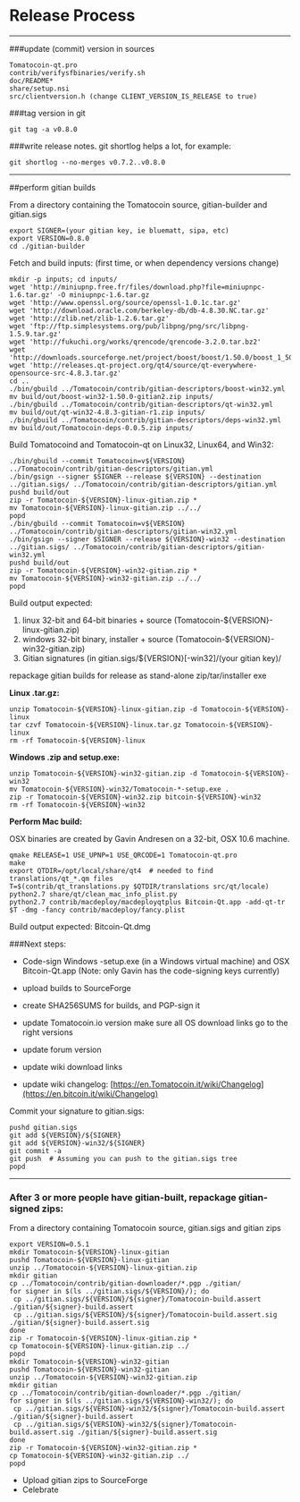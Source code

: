 Release Process
====================

* * *

###update (commit) version in sources


	Tomatocoin-qt.pro
	contrib/verifysfbinaries/verify.sh
	doc/README*
	share/setup.nsi
	src/clientversion.h (change CLIENT_VERSION_IS_RELEASE to true)

###tag version in git

	git tag -a v0.8.0

###write release notes. git shortlog helps a lot, for example:

	git shortlog --no-merges v0.7.2..v0.8.0

* * *

##perform gitian builds

 From a directory containing the Tomatocoin source, gitian-builder and gitian.sigs
  
	export SIGNER=(your gitian key, ie bluematt, sipa, etc)
	export VERSION=0.8.0
	cd ./gitian-builder

 Fetch and build inputs: (first time, or when dependency versions change)

	mkdir -p inputs; cd inputs/
	wget 'http://miniupnp.free.fr/files/download.php?file=miniupnpc-1.6.tar.gz' -O miniupnpc-1.6.tar.gz
	wget 'http://www.openssl.org/source/openssl-1.0.1c.tar.gz'
	wget 'http://download.oracle.com/berkeley-db/db-4.8.30.NC.tar.gz'
	wget 'http://zlib.net/zlib-1.2.6.tar.gz'
	wget 'ftp://ftp.simplesystems.org/pub/libpng/png/src/libpng-1.5.9.tar.gz'
	wget 'http://fukuchi.org/works/qrencode/qrencode-3.2.0.tar.bz2'
	wget 'http://downloads.sourceforge.net/project/boost/boost/1.50.0/boost_1_50_0.tar.bz2'
	wget 'http://releases.qt-project.org/qt4/source/qt-everywhere-opensource-src-4.8.3.tar.gz'
	cd ..
	./bin/gbuild ../Tomatocoin/contrib/gitian-descriptors/boost-win32.yml
	mv build/out/boost-win32-1.50.0-gitian2.zip inputs/
	./bin/gbuild ../Tomatocoin/contrib/gitian-descriptors/qt-win32.yml
	mv build/out/qt-win32-4.8.3-gitian-r1.zip inputs/
	./bin/gbuild ../Tomatocoin/contrib/gitian-descriptors/deps-win32.yml
	mv build/out/Tomatocoin-deps-0.0.5.zip inputs/

 Build Tomatocoind and Tomatocoin-qt on Linux32, Linux64, and Win32:
  
	./bin/gbuild --commit Tomatocoin=v${VERSION} ../Tomatocoin/contrib/gitian-descriptors/gitian.yml
	./bin/gsign --signer $SIGNER --release ${VERSION} --destination ../gitian.sigs/ ../Tomatocoin/contrib/gitian-descriptors/gitian.yml
	pushd build/out
	zip -r Tomatocoin-${VERSION}-linux-gitian.zip *
	mv Tomatocoin-${VERSION}-linux-gitian.zip ../../
	popd
	./bin/gbuild --commit Tomatocoin=v${VERSION} ../Tomatocoin/contrib/gitian-descriptors/gitian-win32.yml
	./bin/gsign --signer $SIGNER --release ${VERSION}-win32 --destination ../gitian.sigs/ ../Tomatocoin/contrib/gitian-descriptors/gitian-win32.yml
	pushd build/out
	zip -r Tomatocoin-${VERSION}-win32-gitian.zip *
	mv Tomatocoin-${VERSION}-win32-gitian.zip ../../
	popd

  Build output expected:

  1. linux 32-bit and 64-bit binaries + source (Tomatocoin-${VERSION}-linux-gitian.zip)
  2. windows 32-bit binary, installer + source (Tomatocoin-${VERSION}-win32-gitian.zip)
  3. Gitian signatures (in gitian.sigs/${VERSION}[-win32]/(your gitian key)/

repackage gitian builds for release as stand-alone zip/tar/installer exe

**Linux .tar.gz:**

	unzip Tomatocoin-${VERSION}-linux-gitian.zip -d Tomatocoin-${VERSION}-linux
	tar czvf Tomatocoin-${VERSION}-linux.tar.gz Tomatocoin-${VERSION}-linux
	rm -rf Tomatocoin-${VERSION}-linux

**Windows .zip and setup.exe:**

	unzip Tomatocoin-${VERSION}-win32-gitian.zip -d Tomatocoin-${VERSION}-win32
	mv Tomatocoin-${VERSION}-win32/Tomatocoin-*-setup.exe .
	zip -r Tomatocoin-${VERSION}-win32.zip bitcoin-${VERSION}-win32
	rm -rf Tomatocoin-${VERSION}-win32

**Perform Mac build:**

  OSX binaries are created by Gavin Andresen on a 32-bit, OSX 10.6 machine.

	qmake RELEASE=1 USE_UPNP=1 USE_QRCODE=1 Tomatocoin-qt.pro
	make
	export QTDIR=/opt/local/share/qt4  # needed to find translations/qt_*.qm files
	T=$(contrib/qt_translations.py $QTDIR/translations src/qt/locale)
	python2.7 share/qt/clean_mac_info_plist.py
	python2.7 contrib/macdeploy/macdeployqtplus Bitcoin-Qt.app -add-qt-tr $T -dmg -fancy contrib/macdeploy/fancy.plist

 Build output expected: Bitcoin-Qt.dmg

###Next steps:

* Code-sign Windows -setup.exe (in a Windows virtual machine) and
  OSX Bitcoin-Qt.app (Note: only Gavin has the code-signing keys currently)

* upload builds to SourceForge

* create SHA256SUMS for builds, and PGP-sign it

* update Tomatocoin.io version
  make sure all OS download links go to the right versions

* update forum version

* update wiki download links

* update wiki changelog: [https://en.Tomatocoin.it/wiki/Changelog](https://en.bitcoin.it/wiki/Changelog)

Commit your signature to gitian.sigs:

	pushd gitian.sigs
	git add ${VERSION}/${SIGNER}
	git add ${VERSION}-win32/${SIGNER}
	git commit -a
	git push  # Assuming you can push to the gitian.sigs tree
	popd

-------------------------------------------------------------------------

### After 3 or more people have gitian-built, repackage gitian-signed zips:

From a directory containing Tomatocoin source, gitian.sigs and gitian zips

	export VERSION=0.5.1
	mkdir Tomatocoin-${VERSION}-linux-gitian
	pushd Tomatocoin-${VERSION}-linux-gitian
	unzip ../Tomatocoin-${VERSION}-linux-gitian.zip
	mkdir gitian
	cp ../Tomatocoin/contrib/gitian-downloader/*.pgp ./gitian/
	for signer in $(ls ../gitian.sigs/${VERSION}/); do
	 cp ../gitian.sigs/${VERSION}/${signer}/Tomatocoin-build.assert ./gitian/${signer}-build.assert
	 cp ../gitian.sigs/${VERSION}/${signer}/Tomatocoin-build.assert.sig ./gitian/${signer}-build.assert.sig
	done
	zip -r Tomatocoin-${VERSION}-linux-gitian.zip *
	cp Tomatocoin-${VERSION}-linux-gitian.zip ../
	popd
	mkdir Tomatocoin-${VERSION}-win32-gitian
	pushd Tomatocoin-${VERSION}-win32-gitian
	unzip ../Tomatocoin-${VERSION}-win32-gitian.zip
	mkdir gitian
	cp ../Tomatocoin/contrib/gitian-downloader/*.pgp ./gitian/
	for signer in $(ls ../gitian.sigs/${VERSION}-win32/); do
	 cp ../gitian.sigs/${VERSION}-win32/${signer}/Tomatocoin-build.assert ./gitian/${signer}-build.assert
	 cp ../gitian.sigs/${VERSION}-win32/${signer}/Tomatocoin-build.assert.sig ./gitian/${signer}-build.assert.sig
	done
	zip -r Tomatocoin-${VERSION}-win32-gitian.zip *
	cp Tomatocoin-${VERSION}-win32-gitian.zip ../
	popd

- Upload gitian zips to SourceForge
- Celebrate 
